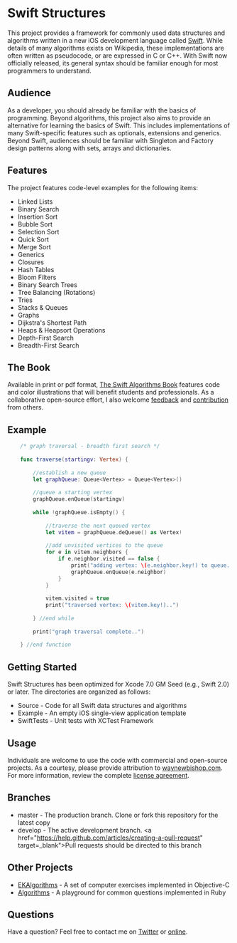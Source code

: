 Swift Structures
====================

This project provides a framework for commonly used data structures and algorithms written in a new iOS development language called <a href="http://www.apple.com/swift" target="_blank">Swift</a>. While details of many algorithms exists on Wikipedia, these implementations are often written as pseudocode, or are expressed in C or C++. With Swift now officially released, its general syntax should be familiar enough for most programmers to understand.  


Audience
---------------------

As a developer, you should already be familiar with the basics of programming. Beyond algorithms, this project also aims to provide an alternative for learning the basics of Swift. This includes implementations of many Swift-specific features such as optionals, extensions and generics. Beyond Swift, audiences should be familiar with Singleton and Factory design patterns along with sets, arrays and dictionaries. 


Features
--------------------

The project features code-level examples for the following items:

+ Linked Lists
+ Binary Search
+ Insertion Sort
+ Bubble Sort
+ Selection Sort
+ Quick Sort
+ Merge Sort
+ Generics
+ Closures
+ Hash Tables
+ Bloom Filters
+ Binary Search Trees
+ Tree Balancing (Rotations)
+ Tries
+ Stacks & Queues
+ Graphs
+ Dijkstra's Shortest Path
+ Heaps & Heapsort Operations
+ Depth-First Search
+ Breadth-First Search

The Book
--------------------
Available in print or pdf format, <a href="http://shop.waynewbishop.com" target="_blank">The Swift Algorithms Book</a> features code and color illustrations that will benefit students and professionals. As a collaborative open-source effort, I also welcome <a href="https://twitter.com/waynewbishop" target="_blank">feedback</a> and <a href="http://shop.waynewbishop.com/pages/participate" target="_blank">contribution</a> from others. 


Example
--------------------

```swift
    /* graph traversal - breadth first search */
    
    func traverse(startingv: Vertex) {
        
        //establish a new queue
        let graphQueue: Queue<Vertex> = Queue<Vertex>()
        
        //queue a starting vertex
        graphQueue.enQueue(startingv)
        
        while !graphQueue.isEmpty() {
            
            //traverse the next queued vertex
            let vitem = graphQueue.deQueue() as Vertex!
            
            //add unvisited vertices to the queue
            for e in vitem.neighbors {
                if e.neighbor.visited == false {
                    print("adding vertex: \(e.neighbor.key!) to queue..")
                    graphQueue.enQueue(e.neighbor)
                }
            }
            
            vitem.visited = true
            print("traversed vertex: \(vitem.key!)..")
            
        } //end while
        
        print("graph traversal complete..")
        
    } //end function
```

Getting Started
--------------------

Swift Structures has been optimized for Xcode 7.0 GM Seed (e.g., Swift 2.0) or later. The directories are organized as follows:
+ Source - Code for all Swift data structures and algorithms
+ Example - An empty iOS single-view application template
+ SwiftTests - Unit tests with XCTest Framework

Usage
--------------------
Individuals are welcome to use the code with commercial and open-source projects. As a courtesy, please provide attribution to <a href="http://www.waynebishop.com" target="_blank">waynewbishop.com</a>. For more information, review the complete <a href="https://github.com/waynewbishop/SwiftStructures/blob/master/License.md" target="_blank">license agreement</a>. 


Branches
--------------------
+ master - The production branch. Clone or fork this repository for the latest copy
+ develop - The active development branch. <a href="https://help.github.com/articles/creating-a-pull-request" target=_blank">Pull requests</a> should be directed to this branch


Other Projects
--------------------

+ <a href="https://github.com/EvgenyKarkan/EKAlgorithms" target="_blank">EKAlgorithms</a> - A set of computer exercises implemented in Objective-C
+ <a href="https://github.com/sagivo/algorithms" target="_blank">Algorithms</a> - A playground for common questions implemented in Ruby


Questions
--------------------

Have a question? Feel free to contact me on <a href="http://www.twitter.com/waynewbishop" target="_blank">Twitter</a> or <a href="http://www.waynewbishop.com/contact" target="_blank">online</a>.

